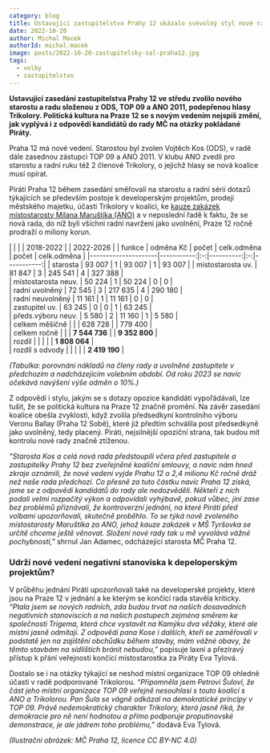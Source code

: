 ```yaml
---
category: blog
title: Ustavující zastupitelstvo Prahy 12 ukázalo svévolný styl nové rady
date: 2022-10-20
author: Michal Macek
authorId: michal.macek
image: posts/2022-10-20-zastupitelsky-sal-praha12.jpg
tags:
  - volby
  - zastupitelstvo
---
```

**Ustavující zasedání zastupitelstva Prahy 12 ve středu zvolilo nového starostu a radu složenou z ODS, TOP 09 a ANO 2011, podepřenou hlasy Trikolory. Politická kultura na Praze 12 se s novým vedením nejspíš změní, jak vyplývá i z odpovědí kandidátů do rady MČ na otázky pokládané Piráty.**

Praha 12 má nové vedení. Starostou byl zvolen Vojtěch Kos (ODS), v radě dále zasednou zástupci TOP 09 a ANO 2011. V klubu ANO zvedli pro starostu a radní ruku též 2 členové Trikolory, o jejichž hlasy se nová koalice musí opírat.

Piráti Praha 12 během zasedání směřovali na starostu a radní sérii dotazů týkajících se především postoje k developerským projektům, prodeji městského majetku, účasti Trikolory v koalici, ke [kauze zakázek místostarosty Milana Maruštíka (ANO)](https://praha12.pirati.cz/aktuality/marustik-stavitel-ms-tyrsovka.html) a v neposlední řadě k faktu, že se nová rada, do níž byli všichni radní navrženi jako uvolnění, Praze 12 ročně prodraží o miliony korun.

|                     |            |   | 2018-2022 |   |  2022-2026 | 
| funkce              | odměna Kč  | počet | celk.odměna | počet | celk.odměna |
|---------------------|-----------:|:-:|----------:|:-:|-----------:|
| starosta            |     93 007 | 1 |    93 007 | 1 |     93 007 | 
| místostarosta uv.	  |     81 847 | 3 |   245 541 | 4 |    327 388 |    
| místostarosta neuv. |     50 224 | 1 |    50 224 | 0 |          0 |    
| radní uvolněný      |     72 545 | 3 |   217 635 | 4 |    290 180 |    
| radní neuvolněný    |     11 161 | 1 |    11 161 | 0 |          0 |    
| zastupitel uv.      |     63 245 | 0 |         0 | 1 |     63 245 |    
| předs.výboru neuv.  |      5 580 | 2 |    11 160 | 1 |      5 580 |    
| celkem měšíčně      |            |   |   628 728 |   |    779 400 |     
| celkem ročně			  |        |   | **7 544 736** |   | **9 352 800** |     
| rozdíl			        |            |   |           |   | **1 808 064** |     
| rozdíl s odvody     |            |   |           |   | **2 419 190** |   

_(Tabulka: porovnání nákladů na členy rady a uvolněné zastupitele v předchozím a nadcházejícím volebním období. Od roku 2023 se navíc očekává navýšení výše odměn o 10%.)_

Z odpovědí i stylu, jakým se s dotazy opozice kandidáti vypořádávali, lze tušit, že se politická kultura na Praze 12 značně promění. Na závěr zasedání koalice obešla zvyklosti, když zvolila předsedkyní kontrolního výboru Veronu Ballay (Praha 12 Sobě), které již předtím schválila post předsedkyně jako uvolněný, tedy placený. Piráti, nejsilnější opoziční strana, tak budou mít kontrolu nové rady značně ztíženou.

_“Starosta Kos a celá nová rada předstoupili včera před zastupitele a zastupitelky Prahy 12 bez zveřejněné koaliční smlouvy, a navíc nám hned zkraje oznámili, že nové vedení vyjde Prahu 12 o 2,4 milionu Kč ročně dráž než naše rada předchozí. Co přesně za tuto částku navíc Praha 12 získá, jsme se z odpovědí kandidátů do rady ale nedozvěděli. Někteří z nich podali velmi rozpačitý výkon a odpovídali vyhýbavě, pokud vůbec, jiní zase bez problémů přiznávali, že kontroverzní jednání, na které Piráti před volbami upozorňovali, skutečně proběhlo. To se týká nově zvoleného místostarosty Maruštíka za ANO, jehož kauze zakázek v MŠ Tyršovka se určitě chceme ještě věnovat. Složení nové rady tak u mě vyvolává vážné pochybnosti,”_ shrnul Jan Adamec, odcházející starosta MČ Praha 12.

### Udrží nové vedení negativní stanoviska k depeloperským projektům?

V průběhu jednání Piráti upozorňovali také na developerské projekty, které jsou na Praze 12 v jednání a ke kterým se končící rada stavěla kriticky. _“Ptala jsem se nových radních, zda budou trvat na našich dosavadních negativních stanoviscích a na našich postupech zejména směrem ke společnosti Trigema, která chce vystavět na Kamýku dva věžáky, které ale místní jasně odmítají. Z odpovědí pana Kose i dalších, kteří se zaměřovali v podstatě jen na zajištění obchůdku během stavby, mám vážné obavy, že těmto stavbám na sídlištích bránit nebudou,”_ popisuje laxní a přezíravý přístup k přání veřejnosti končící místostarostka za Piráty Eva Tylová. 

Dostalo se i na otázky týkající se  neshod  místní organizace TOP 09 ohledně účasti v radě podporované Trikolorou. _“Připomněla jsem Petrovi Šulovi, že část jeho místní organizace TOP 09 veřejně nesouhlasí s touto koalicí s ANO a Trikolorou. Pan Šula se vágně odkázal na demokratické principy v TOP 09. Právě nedemokratický charakter Trikolory, která jasně říká, že demokracie pro ně není hodnotou a přímo podporuje proputinovské demonstrace, je ale jádrem toho problému,”_ dodává Eva Tylová.

_(Ilustrační obrázek: MČ Praha 12, licence CC BY-NC 4.0)_
